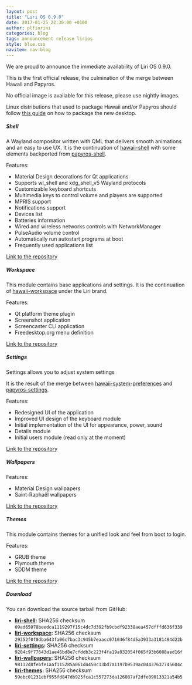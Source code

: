 ```yaml
---
layout: post
title: "Liri OS 0.9.0"
date: 2017-01-25 22:30:00 +0100
author: plfiorini
categories: blog
tags: announcement release lirios
style: blue.css
navitem: nav-blog
---
```


We are proud to announce the immediate availability of Liri OS 0.9.0.

This is the first official release, the culmination of the merge between Hawaii and Papyros.

No official image is available for this release, please use nightly images.

Linux distributions that used to package Hawaii and/or Papyros should follow [this guide][migration]
on how to package the new desktop.

##### Shell

A Wayland compositor written with QML that delivers smooth animations and an easy to use UX.
It is the continuation of [hawaii-shell][hawaii-shell] with some elements backported from [papyros-shell][papyros-shell].

Features:

* Material Design decorations for Qt applications
* Supports wl_shell and xdg_shell_v5 Wayland protocols
* Customizable keyboard shortcuts
* Multimedia keys to control volume and players are supported
* MPRIS support
* Notifications support
* Devices list
* Batteries information
* Wired and wireless networks controls with NetworkManager
* PulseAudio volume control
* Automatically run autostart programs at boot
* Frequently used applications list

[Link to the repository][liri-shell]

##### Workspace

This module contains base applications and settings.
It is the continuation of [hawaii-workspace][hawaii-workspace] under the Liri brand.

Features:

* Qt platform theme plugin
* Screenshot application
* Screencaster CLI application
* Freedesktop.org menu definition

[Link to the repository][liri-workspace]

##### Settings

Settings allows you to adjust system settings

It is the result of the merge between [hawaii-system-preferences][hawaii-system-preferences] and [papyros-settings][papyros-settings].

Features:

* Redesigned UI of the application
* Improved UI design of the keyboard module
* Initial implementation of the UI for appearance, power, sound
* Details module
* Initial users module (read only at the moment)

[Link to the repository][liri-settings]

##### Wallpapers

Features:

* Material Design wallpapers
* Saint-Raphaël wallpapers

[Link to the repository][liri-wallpapers]

##### Themes

This module contains themes for a unified look and feel from boot to login.

Features:

* GRUB theme
* Plymouth theme
* SDDM theme

[Link to the repository][liri-themes]

##### Download

You can download the source tarball from GitHub:

* **[liri-shell][liri-shell-tarball]:** SHA256 checksum `09ad65078beedca1119297f15c4dc7d392fb9cbdf92338aea457dfffd636f339`
* **[liri-workspace][liri-workspace-tarball]:** SHA256 checksum `29352f0f0dba643fa06c7bac3c945b7eaacc071046f84d5a3933a3181494d22b`
* **[liri-settings][liri-settings-tarball]:** SHA256 checksum `9204c9f77643d1ae46bd8e7cfddb3c223f4fa19a932054f065f93b6088aed16f`
* **[liri-wallpapers][liri-wallpapers-tarball]:** SHA256 checksum `98112d8febfe1aaf115285a061d4450c13bd7a1197b9539ac04437637745604c`
* **[liri-themes][liri-themes-tarball]:** SHA256 checksum `59ebc01231ebf955fd847db925fca1c557273da126087af2dfe09013321a54b5`


[migration]: https://github.com/lirios/lirios/wiki/Distro-Migration
[liri-shell]: https://github.com/lirios/shell
[liri-shell-tarball]: https://github.com/lirios/shell/releases/download/v0.9.0/liri-shell-0.9.0.tar.xz
[liri-workspace]: https://github.com/lirios/workspace
[liri-workspace-tarball]: https://github.com/lirios/workspace/releases/download/v0.9.0/liri-workspace-0.9.0.tar.xz
[liri-settings]: https://github.com/lirios/settings
[liri-settings-tarball]: https://github.com/lirios/settings/releases/download/v0.9.0/liri-settings-0.9.0.tar.xz
[liri-wallpapers]: https://github.com/lirios/wallpapers
[liri-wallpapers-tarball]: https://github.com/lirios/wallpapers/releases/download/v0.9.0/liri-wallpapers-0.9.0.tar.xz
[liri-themes]: https://github.com/lirios/themes
[liri-themes-tarball]: https://github.com/lirios/themes/releases/download/v0.9.0/lirios-themes-0.9.0.tar.xz
[hawaii-shell]: https://github.com/hawaii-desktop/hawaii-shell
[hawaii-workspace]: https://github.com/hawaii-desktop/hawaii-workspace
[hawaii-system-preferences]: https://github.com/hawaii-desktop/hawaii-system-preferences
[papyros-shell]: https://github.com/papyros/papyros-shell
[papyros-settings]: https://github.com/papyros/settings-app

